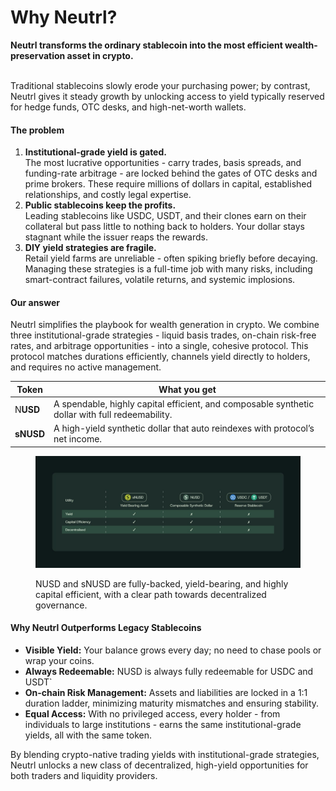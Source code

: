 # Why Neutrl?

**Neutrl transforms the ordinary stablecoin into the most efficient wealth-preservation asset in crypto.**

\
Traditional stablecoins slowly erode your purchasing power; by contrast, Neutrl gives it steady growth by unlocking access to yield typically reserved for hedge funds, OTC desks, and high-net-worth wallets.

#### The problem

1. **Institutional-grade yield is gated.**\
   The most lucrative opportunities - carry trades, basis spreads, and funding-rate arbitrage - are locked behind the gates of OTC desks and prime brokers. These require millions of dollars in capital, established relationships, and costly legal expertise.
2. **Public stablecoins keep the profits.**\
   Leading stablecoins like USDC, USDT, and their clones earn on their collateral but pass little to nothing back to holders. Your dollar stays stagnant while the issuer reaps the rewards.
3. **DIY yield strategies are fragile.**\
   Retail yield farms are unreliable - often spiking briefly before decaying. Managing these strategies is a full-time job with many risks, including smart-contract failures, volatile returns, and systemic implosions.

#### Our answer

Neutrl simplifies the playbook for wealth generation in crypto. We combine three institutional-grade strategies - liquid basis trades, on-chain risk-free rates, and arbitrage opportunities - into a single, cohesive protocol. This protocol matches durations efficiently, channels yield directly to holders, and requires no active management.

| Token     | What you get                                                                                    |
| --------- | ----------------------------------------------------------------------------------------------- |
| N**USD**  | A spendable, highly capital efficient, and composable synthetic dollar with full redeemability. |
| **sNUSD** | A high-yield synthetic dollar that auto reindexes with protocol’s net income.                   |

<figure><img src="../.gitbook/assets/telegram-cloud-photo-size-4-5951673806160512774-y.jpg" alt=""><figcaption><p>NUSD and sNUSD are fully-backed, yield-bearing, and highly capital efficient, with a clear path towards decentralized governance.</p></figcaption></figure>

#### Why Neutrl Outperforms Legacy Stablecoins

* **Visible Yield:** Your balance grows every day; no need to chase pools or wrap your coins.
* **Always Redeemable:** NUSD is always fully redeemable for USDC and USDT\`
* **On-chain Risk Management:** Assets and liabilities are locked in a 1:1 duration ladder, minimizing maturity mismatches and ensuring stability.
* **Equal Access:** With no privileged access, every holder - from individuals to large institutions - earns the same institutional-grade yields, all with the same token.

By blending crypto-native trading yields with institutional-grade strategies, Neutrl unlocks a new class of decentralized, high-yield opportunities for both traders and liquidity providers.

